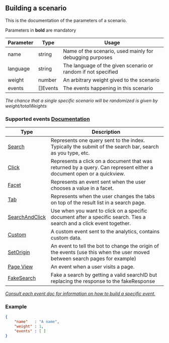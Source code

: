 ## Building a scenario

This is the documentation of the parameters of a scenario.

Parameters in **bold** are mandatory

Parameter | Type | Usage
------------ | ------------- | ----------------
name | string | Name of the scenario, used mainly for debugging purposes
language | string | The language of the given scenario or random if not specified
weight | number | An arbitrary weight gived to the scenario
events | []Events | The events happening in this scenario

*The chance that a single specific scenario will be randomized is given by weight/totalWeights*

### Supported events [Documentation](events.md)

Type | Description
------------ | -------------
[Search](events.md#Search) | Represents one query sent to the index. Typically the submit of the search bar, search as you type, etc.
[Click](events.md#Click) | Represents a click on a document that was returned by a query. Can represent either a document open or a quickview.
[Facet](events.md#Facet) | Represents an event sent when the user chooses a value in a facet.
[Tab](events.md#Tab) | Represents when the user changes the tabs on top of the result list in a search page.
[SearchAndClick](events.md#SearchAndClick) | Use when you want to click on a specific document after a specific search. Ties a search and a click event together.
[Custom](events.md#Custom) | A custom event sent to the analytics, contains custom data.
[SetOrigin](events.md#Origin) | An event to tell the bot to change the origin of the events (use this when the user moved between search pages for example)
[Page View](events.md#View) | An event when a user visits a page.
[FakeSearch](events.md#FakeSearch) | Fake a search by getting a valid searchID but replacing the response to the fakeResponse

[*Consult each event doc for information on how to build a specific event.*](events.md)

### Example

```json
{
    "name"   : "A name",
    "weight" : 1,
    "events" : [ ]
}
```
